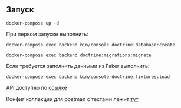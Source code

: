 ## Запуск

```
docker-compose up -d
```
При первом запуске выполнить:

```
docker-compose exec backend bin/console doctrine:database:create

docker-compose exec backend doctrine:migrations:migrate
```

Если требуется заполнить данными из Faker выполнить:
```
docker-compose exec backend bin/console doctrine:fixtures:load
```

API доступно по [ссылке](http://localhost:8080/todoitems)

Конфиг коллекции для postman с тестами лежит [тут](./iSpring_todo.postman_collection.json)